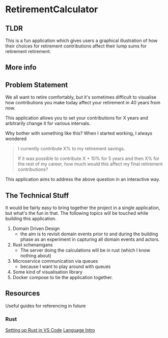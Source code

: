# RetirementCalculator

## TLDR
This is a fun application which gives users a graphical illustration of how their choices for retirement contributions affect their lump sums for retirement retirement.

## More info

## Problem Statement
We all want to retire comfortably, but it's sometimes difficult to visualise how contributions you make today affect your retirement in 40 years from now.

This application allows you to set your contributions for X years and arbitrarily change it for various intervals.

Why bother with something like this? When I started working, I always wondered
> I currently contribute X% to my retirement
> savings. 
>
> If it was possible to contribute X  + 10% 
> for 5 years and then X% for the rest of my
> career, how much would this affect my final
> retirement contributions?


This application aims to address the above question in an interactive way.

## The Technical Stuff
It would be fairly easy to bring together the project in a single application, but what's the fun in that. The following topics will be touched while building this application. 

1. Domain Driven Design 
    - the aim is to revisit domain events prior to and during the building phase as an experiment in capturing all domain events and actors.
2. Rust schenanigans
    - The server doing the calculations will be in rust (which I know nothing about)
3. Microservice communication via queues
    - because I want to play around with queues 
4. Some kind of visualisation library
5. Docker compose to tie the application together.

## Resources

Useful guides for referencing in future

### Rust
[Setting up Rust in VS Code](https://www.twelve21.io/getting-started-with-rust-on-windows-and-visual-studio-code/#:~:text=Interestingly%20enough%2C%20the%20Rust%20compiler%20requires%20the%20Microsoft,the%20Visual%20Studio%20Build%20Tools%202019%20version%20here.)
[Language Intro](https://doc.rust-lang.org/book/ch00-00-introduction.html)